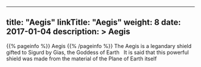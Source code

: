 
---
title: "Aegis"
linkTitle: "Aegis"
weight: 8
date: 2017-01-04
description: >
 Aegis
---

{{% pageinfo %}}
Aegis
{{% /pageinfo %}}
The Aegis is a legandary shield gifted to Sigurd by Gias, the Goddess of Earth
<span class="line-spacer d-block"> </span>
It is said that this powerful shield was made from the material of the Plane of Earth itself
